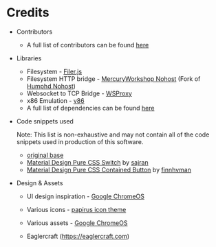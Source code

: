 # Credits

-   Contributors

    -   A full list of contributors can be found [here](https://github.com/MercuryWorkshop/anuraOS/graphs/contributors)

-   Libraries

    -   Filesystem - [Filer.js](https://filer.js.org/)
    -   Filesystem HTTP bridge - [MercuryWorkshop Nohost](https://github.com/MercuryWorkshop/nohost) (Fork of [Humphd Nohost](https://github.com/humphd/nohost))
    -   Websocket to TCP Bridge - [WSProxy](https://github.com/herenow/wsProxy)
    -   x86 Emulation - [v86](https://copy.sh/v86/)
    -   A full list of dependencies can be found [here](https://github.com/MercuryWorkshop/anuraOS/network/dependencies)

-   Code snippets used

    Note: This list is non-exhaustive and may not contain all of the code snippets used in production of this software.

    -   [original base](https://gist.github.com/chwkai/290488)
    -   [Material Design Pure CSS Switch](https://codepen.io/sajran/pen/dMKvpb) by [sajran](https://codepen.io/sajran)
    -   [Material Design Pure CSS Contained Button](https://codepen.io/finnhvman/pen/MQyJxV) by [finnhvman](https://codepen.io/finnhvman)

-   Design & Assets

    -   UI design inspiration - [Google ChromeOS](https://www.google.com/chromebook/chrome-os/)
    -   Various icons - [papirus icon theme](https://github.com/PapirusDevelopmentTeam/papirus-icon-theme)
    -   Various assets - [Google ChromeOS](https://www.google.com/chromebook/chrome-os/)
 
	-   Eaglercraft
	(https://eaglercraft.com)
